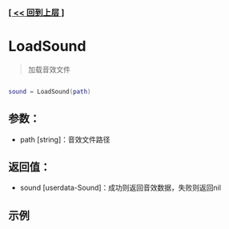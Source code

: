 ### [[ << 回到上层 ]](index.md)

# LoadSound

> 加载音效文件

```lua

sound = LoadSound(path)

```

## 参数：

+ path [string]：音效文件路径

## 返回值：

+ sound [userdata-Sound]：成功则返回音效数据，失败则返回nil

## 示例

```lua

```